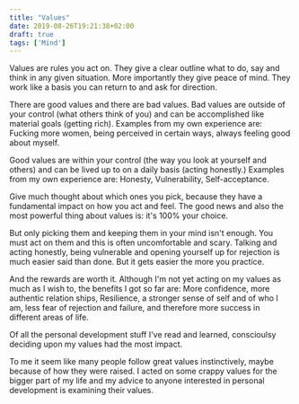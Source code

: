 ```yaml
---
title: "Values"
date: 2019-08-26T19:21:38+02:00
draft: true
tags: ['Mind']
---
```


Values are rules you act on. They give a clear outline what to do, say and think in
any given situation. More importantly they give peace of mind. They work like a
basis you can return to and ask for direction.

There are good values and there are bad values. Bad values are outside of your
control (what others think of you) and can be accomplished like material goals (getting rich).
Examples from my own experience are: Fucking more women, being perceived in
certain ways, always feeling good about myself.

Good values are within your control (the way you look at yourself and
others) and can be lived up to on a daily basis (acting honestly.)
Examples from my own experience are: Honesty, Vulnerability, Self-acceptance.

Give much thought about which ones you pick, because they have a fundamental
impact on how you act and feel. The good news and also the most powerful thing
about values is: it's 100% your choice.

But only picking them and keeping them in your mind isn't enough. You must act
on them and this is often uncomfortable and scary. Talking and acting honestly,
being vulnerable and opening yourself up for rejection is much easier said than
done. But it gets easier the more you practice. 

And the rewards are worth it. Although I'm not yet acting on my values as
much as I wish to, the benefits I got so far are: More confidence, more
authentic relation ships, Resilience, a stronger sense of self and of who I am,
less fear of rejection and failure, and therefore more success in different
areas of life.

Of all the personal development stuff I've read and learned, conscioulsy
deciding upon my values had the most impact. 

To me it seem like many people follow great values instinctively, maybe because
of how they were raised. I acted on some crappy values for the bigger part of my
life and my advice to anyone interested in personal development is examining
their values.
